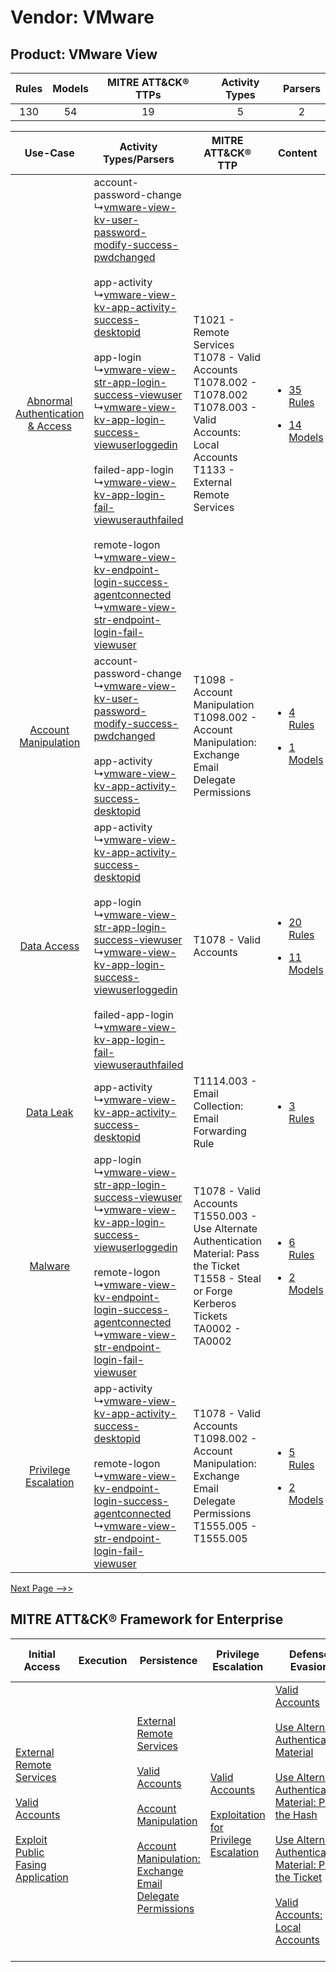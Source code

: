 Vendor: VMware
==============
Product: VMware View
--------------------
| Rules | Models | MITRE ATT&CK® TTPs | Activity Types | Parsers |
|:-----:|:------:|:------------------:|:--------------:|:-------:|
|  130  |   54   |         19         |       5        |    2    |

|    Use-Case    | Activity Types/Parsers    | MITRE ATT&CK® TTP    | Content    |
|:----:| ---- | ---- | ---- |
| [Abnormal Authentication & Access](../../../UseCases/uc_abnormal_authentication_&_access.md) |  account-password-change<br> ↳[vmware-view-kv-user-password-modify-success-pwdchanged](Ps/pC_vmwareviewkvuserpasswordmodifysuccesspwdchanged.md)<br><br> app-activity<br> ↳[vmware-view-kv-app-activity-success-desktopid](Ps/pC_vmwareviewkvappactivitysuccessdesktopid.md)<br><br> app-login<br> ↳[vmware-view-str-app-login-success-viewuser](Ps/pC_vmwareviewstrapploginsuccessviewuser.md)<br> ↳[vmware-view-kv-app-login-success-viewuserloggedin](Ps/pC_vmwareviewkvapploginsuccessviewuserloggedin.md)<br><br> failed-app-login<br> ↳[vmware-view-kv-app-login-fail-viewuserauthfailed](Ps/pC_vmwareviewkvapploginfailviewuserauthfailed.md)<br><br> remote-logon<br> ↳[vmware-view-kv-endpoint-login-success-agentconnected](Ps/pC_vmwareviewkvendpointloginsuccessagentconnected.md)<br> ↳[vmware-view-str-endpoint-login-fail-viewuser](Ps/pC_vmwareviewstrendpointloginfailviewuser.md)<br> | T1021 - Remote Services<br>T1078 - Valid Accounts<br>T1078.002 - T1078.002<br>T1078.003 - Valid Accounts: Local Accounts<br>T1133 - External Remote Services<br> | [<ul><li>35 Rules</li></ul><ul><li>14 Models</li></ul>](RM/r_m_vmware_vmware_view_Abnormal_Authentication_&_Access.md) |
|    [Account Manipulation](../../../UseCases/uc_account_manipulation.md)    |  account-password-change<br> ↳[vmware-view-kv-user-password-modify-success-pwdchanged](Ps/pC_vmwareviewkvuserpasswordmodifysuccesspwdchanged.md)<br><br> app-activity<br> ↳[vmware-view-kv-app-activity-success-desktopid](Ps/pC_vmwareviewkvappactivitysuccessdesktopid.md)<br>    | T1098 - Account Manipulation<br>T1098.002 - Account Manipulation: Exchange Email Delegate Permissions<br>    | [<ul><li>4 Rules</li></ul><ul><li>1 Models</li></ul>](RM/r_m_vmware_vmware_view_Account_Manipulation.md)    |
|    [Data Access](../../../UseCases/uc_data_access.md)    |  app-activity<br> ↳[vmware-view-kv-app-activity-success-desktopid](Ps/pC_vmwareviewkvappactivitysuccessdesktopid.md)<br><br> app-login<br> ↳[vmware-view-str-app-login-success-viewuser](Ps/pC_vmwareviewstrapploginsuccessviewuser.md)<br> ↳[vmware-view-kv-app-login-success-viewuserloggedin](Ps/pC_vmwareviewkvapploginsuccessviewuserloggedin.md)<br><br> failed-app-login<br> ↳[vmware-view-kv-app-login-fail-viewuserauthfailed](Ps/pC_vmwareviewkvapploginfailviewuserauthfailed.md)<br>    | T1078 - Valid Accounts<br>    | [<ul><li>20 Rules</li></ul><ul><li>11 Models</li></ul>](RM/r_m_vmware_vmware_view_Data_Access.md)    |
|    [Data Leak](../../../UseCases/uc_data_leak.md)    |  app-activity<br> ↳[vmware-view-kv-app-activity-success-desktopid](Ps/pC_vmwareviewkvappactivitysuccessdesktopid.md)<br>    | T1114.003 - Email Collection: Email Forwarding Rule<br>    | [<ul><li>3 Rules</li></ul>](RM/r_m_vmware_vmware_view_Data_Leak.md)    |
|    [Malware](../../../UseCases/uc_malware.md)    |  app-login<br> ↳[vmware-view-str-app-login-success-viewuser](Ps/pC_vmwareviewstrapploginsuccessviewuser.md)<br> ↳[vmware-view-kv-app-login-success-viewuserloggedin](Ps/pC_vmwareviewkvapploginsuccessviewuserloggedin.md)<br><br> remote-logon<br> ↳[vmware-view-kv-endpoint-login-success-agentconnected](Ps/pC_vmwareviewkvendpointloginsuccessagentconnected.md)<br> ↳[vmware-view-str-endpoint-login-fail-viewuser](Ps/pC_vmwareviewstrendpointloginfailviewuser.md)<br>    | T1078 - Valid Accounts<br>T1550.003 - Use Alternate Authentication Material: Pass the Ticket<br>T1558 - Steal or Forge Kerberos Tickets<br>TA0002 - TA0002<br>   | [<ul><li>6 Rules</li></ul><ul><li>2 Models</li></ul>](RM/r_m_vmware_vmware_view_Malware.md)    |
|    [Privilege Escalation](../../../UseCases/uc_privilege_escalation.md)    |  app-activity<br> ↳[vmware-view-kv-app-activity-success-desktopid](Ps/pC_vmwareviewkvappactivitysuccessdesktopid.md)<br><br> remote-logon<br> ↳[vmware-view-kv-endpoint-login-success-agentconnected](Ps/pC_vmwareviewkvendpointloginsuccessagentconnected.md)<br> ↳[vmware-view-str-endpoint-login-fail-viewuser](Ps/pC_vmwareviewstrendpointloginfailviewuser.md)<br>    | T1078 - Valid Accounts<br>T1098.002 - Account Manipulation: Exchange Email Delegate Permissions<br>T1555.005 - T1555.005<br>    | [<ul><li>5 Rules</li></ul><ul><li>2 Models</li></ul>](RM/r_m_vmware_vmware_view_Privilege_Escalation.md)    |
[Next Page -->>](2_ds_vmware_vmware_view.md)

MITRE ATT&CK® Framework for Enterprise
--------------------------------------
| Initial Access                                                                                                                                                                                                                         | Execution | Persistence                                                                                                                                                                                                                                                                                                                                 | Privilege Escalation                                                                                                                                          | Defense Evasion                                                                                                                                                                                                                                                                                                                                                                                                                                                                  | Credential Access                                                                                                                                                                                                                                                                | Discovery                                                                    | Lateral Movement                                                                                                                                               | Collection                                                                                                                                                            | Command and Control                                                                                                                       | Exfiltration | Impact |
| -------------------------------------------------------------------------------------------------------------------------------------------------------------------------------------------------------------------------------------- | --------- | ------------------------------------------------------------------------------------------------------------------------------------------------------------------------------------------------------------------------------------------------------------------------------------------------------------------------------------------- | ------------------------------------------------------------------------------------------------------------------------------------------------------------- | -------------------------------------------------------------------------------------------------------------------------------------------------------------------------------------------------------------------------------------------------------------------------------------------------------------------------------------------------------------------------------------------------------------------------------------------------------------------------------- | -------------------------------------------------------------------------------------------------------------------------------------------------------------------------------------------------------------------------------------------------------------------------------- | ---------------------------------------------------------------------------- | -------------------------------------------------------------------------------------------------------------------------------------------------------------- | --------------------------------------------------------------------------------------------------------------------------------------------------------------------- | ----------------------------------------------------------------------------------------------------------------------------------------- | ------------ | ------ |
| [External Remote Services](https://attack.mitre.org/techniques/T1133)<br><br>[Valid Accounts](https://attack.mitre.org/techniques/T1078)<br><br>[Exploit Public Fasing Application](https://attack.mitre.org/techniques/T1190)<br><br> |           | [External Remote Services](https://attack.mitre.org/techniques/T1133)<br><br>[Valid Accounts](https://attack.mitre.org/techniques/T1078)<br><br>[Account Manipulation](https://attack.mitre.org/techniques/T1098)<br><br>[Account Manipulation: Exchange Email Delegate Permissions](https://attack.mitre.org/techniques/T1098/002)<br><br> | [Valid Accounts](https://attack.mitre.org/techniques/T1078)<br><br>[Exploitation for Privilege Escalation](https://attack.mitre.org/techniques/T1068)<br><br> | [Valid Accounts](https://attack.mitre.org/techniques/T1078)<br><br>[Use Alternate Authentication Material](https://attack.mitre.org/techniques/T1550)<br><br>[Use Alternate Authentication Material: Pass the Hash](https://attack.mitre.org/techniques/T1550/002)<br><br>[Use Alternate Authentication Material: Pass the Ticket](https://attack.mitre.org/techniques/T1550/003)<br><br>[Valid Accounts: Local Accounts](https://attack.mitre.org/techniques/T1078/003)<br><br> | [Steal or Forge Kerberos Tickets](https://attack.mitre.org/techniques/T1558)<br><br>[Credentials from Password Stores](https://attack.mitre.org/techniques/T1555)<br><br>[Steal or Forge Kerberos Tickets: Kerberoasting](https://attack.mitre.org/techniques/T1558/003)<br><br> | [Remote System Discovery](https://attack.mitre.org/techniques/T1018)<br><br> | [Remote Services](https://attack.mitre.org/techniques/T1021)<br><br>[Use Alternate Authentication Material](https://attack.mitre.org/techniques/T1550)<br><br> | [Email Collection](https://attack.mitre.org/techniques/T1114)<br><br>[Email Collection: Email Forwarding Rule](https://attack.mitre.org/techniques/T1114/003)<br><br> | [Proxy: Multi-hop Proxy](https://attack.mitre.org/techniques/T1090/003)<br><br>[Proxy](https://attack.mitre.org/techniques/T1090)<br><br> |              |        |